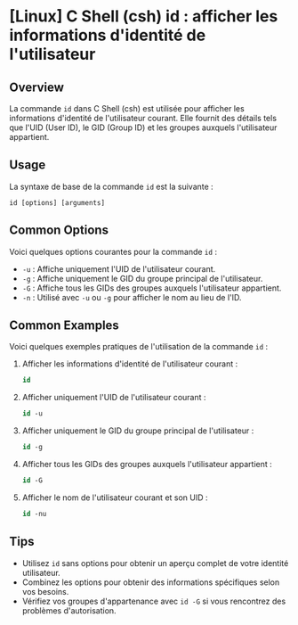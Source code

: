 # [Linux] C Shell (csh) id : afficher les informations d'identité de l'utilisateur

## Overview
La commande `id` dans C Shell (csh) est utilisée pour afficher les informations d'identité de l'utilisateur courant. Elle fournit des détails tels que l'UID (User ID), le GID (Group ID) et les groupes auxquels l'utilisateur appartient.

## Usage
La syntaxe de base de la commande `id` est la suivante :

```
id [options] [arguments]
```

## Common Options
Voici quelques options courantes pour la commande `id` :

- `-u` : Affiche uniquement l'UID de l'utilisateur courant.
- `-g` : Affiche uniquement le GID du groupe principal de l'utilisateur.
- `-G` : Affiche tous les GIDs des groupes auxquels l'utilisateur appartient.
- `-n` : Utilisé avec `-u` ou `-g` pour afficher le nom au lieu de l'ID.

## Common Examples
Voici quelques exemples pratiques de l'utilisation de la commande `id` :

1. Afficher les informations d'identité de l'utilisateur courant :
   ```csh
   id
   ```

2. Afficher uniquement l'UID de l'utilisateur courant :
   ```csh
   id -u
   ```

3. Afficher uniquement le GID du groupe principal de l'utilisateur :
   ```csh
   id -g
   ```

4. Afficher tous les GIDs des groupes auxquels l'utilisateur appartient :
   ```csh
   id -G
   ```

5. Afficher le nom de l'utilisateur courant et son UID :
   ```csh
   id -nu
   ```

## Tips
- Utilisez `id` sans options pour obtenir un aperçu complet de votre identité utilisateur.
- Combinez les options pour obtenir des informations spécifiques selon vos besoins.
- Vérifiez vos groupes d'appartenance avec `id -G` si vous rencontrez des problèmes d'autorisation.